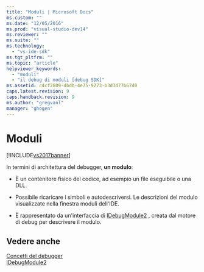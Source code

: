 ```yaml
---
title: "Moduli | Microsoft Docs"
ms.custom: ""
ms.date: "12/05/2016"
ms.prod: "visual-studio-dev14"
ms.reviewer: ""
ms.suite: ""
ms.technology: 
  - "vs-ide-sdk"
ms.tgt_pltfrm: ""
ms.topic: "article"
helpviewer_keywords: 
  - "moduli"
  - "il debug di moduli [debug SDK]"
ms.assetid: c4cf2809-dbdb-4e75-9273-b3d3d77b67d0
caps.latest.revision: 9
caps.handback.revision: 9
ms.author: "gregvanl"
manager: "ghogen"
---
```

# Moduli
[!INCLUDE[vs2017banner](../../code-quality/includes/vs2017banner.md)]

In termini di architettura del debugger, **un modulo**:  
  
-   È un contenitore fisico del codice, ad esempio un file eseguibile o una DLL.  
  
-   Possibile ricaricare i simboli e autodescriversi.  Le descrizioni del modulo visualizzate nella finestra moduli dell'IDE.  
  
-   È rappresentato da un'interfaccia di [IDebugModule2](../../extensibility/debugger/reference/idebugmodule2.md) , creata dal motore di debug per descrivere il modulo.  
  
## Vedere anche  
 [Concetti del debugger](../../extensibility/debugger/debugger-concepts.md)   
 [IDebugModule2](../../extensibility/debugger/reference/idebugmodule2.md)